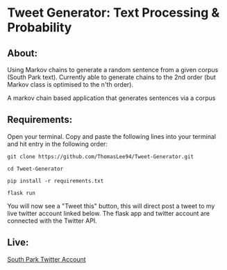 # Tweet Generator: Text Processing & Probability

## About:

Using Markov chains to generate a random sentence from a given corpus (South Park text). 
Currently able to generate chains to the 2nd order (but Markov class is optimised to the n'th order). 

A markov chain based application that generates sentences via a corpus

## Requirements: 

Open your terminal. Copy and paste the following lines into your terminal and hit entry in the following order:

```
git clone https://github.com/ThomasLee94/Tweet-Generator.git
```

```
cd Tweet-Generator
```

```
pip install -r requirements.txt
```

```
flask run
```

You will now see a "Tweet this" button, this will direct post a tweet to my live twitter account linked below. The flask app and twitter account are connected with the Twitter API. 

## Live:
[South Park Twitter Account](https://twitter.com/Southparktweet2?lang=en)



